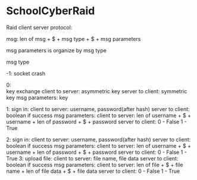 # SchoolCyberRaid
Raid
client server protocol:



msg:
len of msg + $ + msg type + $ + msg parameters

msg parameters is organize by msg type

msg type

-1: 
	socket crash

0:  
	key exchange
        	client to server: asymmetric key
        	server to client: symmetric key
    	msg parameters:
        	key
        
        
1:
	sign in:
        	client to server: username, password(after hash)
        	server to client: boolean if success
	msg parameters:
        	client to server: 
            		len of username + $ + username + len of password + $ + password
		server to client:
            		0 - False
            		1 - True
			
2:
	sign in:
        	client to server: username, password(after hash)
        	server to client: boolean if success
	msg parameters:
        	client to server: 
            		len of username + $ + username + len of password + $ + password
		server to client:
            		0 - False
            		1 - True
3:
	upload file:
        	client to server: file name, file data
        	server to client: boolean if success
	msg parameters:
        	client to server:
            		len of file + $ + file name + len of file data + $ + file data
		server to client:
        		0 - False
         		1 - True
